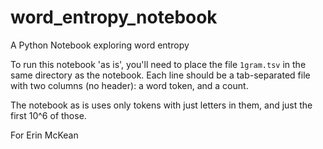 # word_entropy_notebook
A Python Notebook exploring word entropy

To run this notebook 'as is', you'll need to place the file `1gram.tsv` in the 
same directory as the notebook. Each line should be a tab-separated file with 
two columns (no header): a word token, and a count.

The notebook as is uses only tokens with just letters in them, and just the first 10^6 of those.

For Erin McKean
